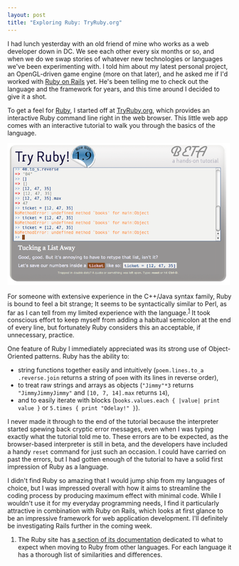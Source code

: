 ```yaml
---
layout: post
title: "Exploring Ruby: TryRuby.org"
---
```


I had lunch yesterday with an old friend of mine who works as a web developer down in DC. We see each other every six months or so, and when we do we swap stories of whatever new technologies or languages we've been experimenting with. I told him about my latest personal project, an OpenGL-driven game engine (more on that later), and he asked me if I'd worked with <a href="http://rubyonrails.org/" target="_blank">Ruby on Rails</a> yet. He's been telling me to check out the language and the framework for years, and this time around I decided to give it a shot.

To get a feel for <a href="http://ruby-lang.org" target="_blank">Ruby</a>, I started off at <a href="http://tryruby.org" target="_blank">TryRuby.org</a>, which provides an interactive Ruby command line right in the web browser. This little web app comes with an interactive tutorial to walk you through the basics of the language.

<img src="/images/tryruby.png" alt="TryRuby.org" title="TryRuby.org Screenshot" width="500">

For someone with extensive experience in the C++/Java syntax family, Ruby is bound to feel a bit strange; It seems to be syntactically similar to Perl, as far as I can tell from my limited experience with the language.<sup><a href="#2010-12-13-1-1">1</a></sup> It took conscious effort to keep myself from adding a habitual semicolon at the end of every line, but fortunately Ruby considers this an acceptable, if unnecessary, practice.

One feature of Ruby I immediately appreciated was its strong use of Object-Oriented patterns. Ruby has the ability to:
<ul>
	<li>string functions together easily and intuitively (<code>poem.lines.to_a .reverse.join</code> returns a string of <code>poem</code> with its lines in reverse order),</li>
	<li>to treat raw strings and arrays as objects (<code>"Jimmy"*3</code> returns <code>"JimmyJimmyJimmy"</code> and <code>[10, 7, 14].max</code> returns <code>14</code>),</li>
	<li>and to easily iterate with blocks (<code>books.values.each { |value| print value }</code> or <code>5.times { print "Odelay!" }</code>).</li>
</ul>

I never made it through to the end of the tutorial because the interpreter started spewing back cryptic error messages, even when I was typing exactly what the tutorial told me to. These errors are to be expected, as the browser-based interpreter is still in beta, and the developers have included a handy <code>reset</code> command for just such an occasion. I could have carried on past the errors, but I had gotten enough of the tutorial to have a solid first impression of Ruby as a language.

I didn't find Ruby so amazing that I would jump ship from my languages of choice, but I was impressed overall with how it aims to streamline the coding process by producing maximum effect with minimal code. While I wouldn't use it for my everyday programming needs, I find it particularly attractive in combination with Ruby on Rails, which looks at first glance to be an impressive framework for web application development. I'll definitely be investigating Rails further in the coming week.

<ol><li class="small" id="2010-12-13-1-1">The Ruby site has <a href="http://www.ruby-lang.org/en/documentation/ruby-from-other-languages/" target="_blank">a section of its documentation</a> dedicated to what to expect when moving to Ruby from other languages. For each language it has a thorough list of similarities and differences.</li></ol>